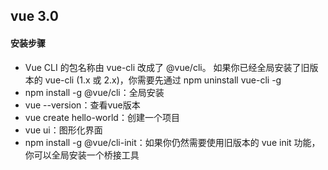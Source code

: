 ## vue 3.0

#### 安装步骤

* Vue CLI 的包名称由 vue-cli 改成了 @vue/cli。 如果你已经全局安装了旧版本的 vue-cli (1.x 或 2.x)，你需要先通过 npm uninstall vue-cli -g
* npm install -g @vue/cli：全局安装
* vue --version：查看vue版本
* vue create hello-world：创建一个项目
* vue ui：图形化界面
* npm install -g @vue/cli-init：如果你仍然需要使用旧版本的 vue init 功能，你可以全局安装一个桥接工具